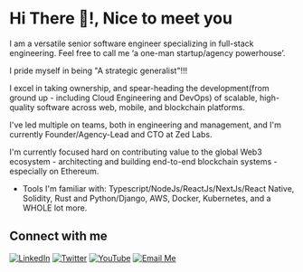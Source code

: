 <h1>Hi There 👋!, Nice to meet you</h1>

I am a versatile senior software engineer specializing in full-stack engineering. Feel free to call me ‘a one-man startup/agency powerhouse’. 

I pride myself in being "A strategic generalist"!!!

I excel in taking ownership, and spear-heading the development(from ground up - including Cloud Engineering and DevOps) of scalable, high-quality software across web, mobile, and blockchain platforms.

I've led multiple on teams, both in engineering and management, and I'm currently Founder/Agency-Lead and CTO at Zed Labs.

I'm currently focused hard on contributing value to the global Web3 ecosystem - architecting and building end-to-end blockchain systems - especially on Ethereum.

- Tools I'm familiar with: Typescript/NodeJs/ReactJs/NextJs/React Native, Solidity, Rust and Python/Django, AWS, Docker, Kubernetes, and a WHOLE lot more. 

## Connect with me

[![LinkedIn](https://img.shields.io/badge/LinkedIn-0A66C2?style=for-the-badge&logo=linkedin&logoColor=white)](https://www.linkedin.com/in/okpainmo-andrew/)
[![Twitter](https://img.shields.io/badge/Twitter-1DA1F2?style=for-the-badge&logo=twitter&logoColor=white)](https://x.com/AJ_Okpainmo)
[![YouTube](https://img.shields.io/badge/YouTube-FF0000?style=for-the-badge&logo=youtube&logoColor=white)](https://www.youtube.com/@andrew_okpainmo)
[![Email Me](https://img.shields.io/badge/Email-D14836?style=for-the-badge&logo=gmail&logoColor=white)](mailto:okpainmoandrew@gmail.com)


